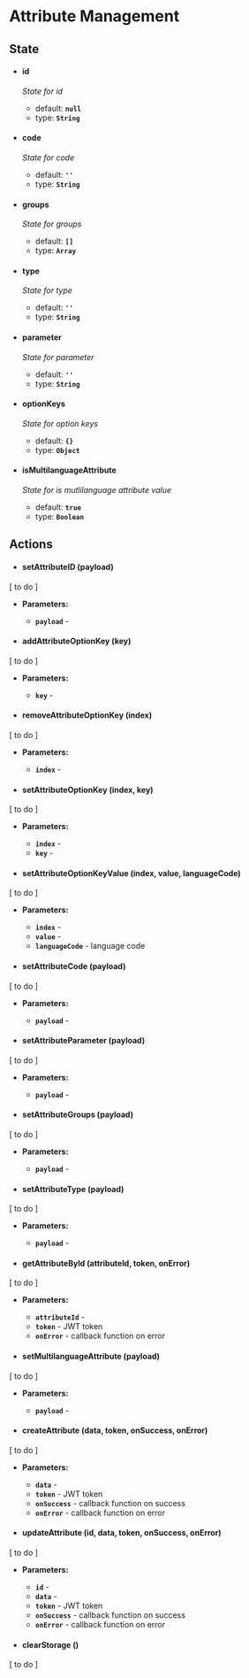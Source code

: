 # Attribute Management

## State

* #### **id**
    
    _State for id_
    * default: **`null`**
    * type: **`String`**
  
* #### **code**
    
    _State for code_
    * default: **`''`**
    * type: **`String`**

* #### **groups**
    
    _State for groups_
    * default: **`[]`**
    * type: **`Array`**

* #### **type**
    
    _State for type_
    * default: **`''`**
    * type: **`String`**

* #### **parameter**
    
    _State for parameter_
    * default: **`''`**
    * type: **`String`**

* #### **optionKeys**
    
    _State for option keys_
    * default: **`{}`**
    * type: **`Object`**

* #### **isMultilanguageAttribute**
    
    _State for is mutlilanguage attribute value_
    * default: **`true`**
    * type: **`Boolean`**

## Actions

* #### setAttributeID (payload)

[ to do ]
   * **Parameters:**
       - **`payload`** - 

* #### addAttributeOptionKey (key)

[ to do ]

   * **Parameters:** 
        - **`key`** - 

* #### removeAttributeOptionKey (index)

[ to do ]

   * **Parameters:** 
        - **`index`** - 

* #### setAttributeOptionKey (index, key)

[ to do ]

   * **Parameters:** 
        - **`index`** - 
        - **`key`** - 

* #### setAttributeOptionKeyValue (index, value, languageCode)

[ to do ]

   * **Parameters:** 
        - **`index`** - 
        - **`value`** - 
        - **`languageCode`** - language code 

* #### setAttributeCode (payload)

[ to do ]

   * **Parameters:** 
        - **`payload`** - 

* #### setAttributeParameter (payload)

[ to do ]

   * **Parameters:** 
        - **`payload`** - 

* #### setAttributeGroups (payload)

[ to do ]

   * **Parameters:** 
        - **`payload`** - 

* #### setAttributeType (payload)

[ to do ]

   * **Parameters:** 
        - **`payload`** - 

* #### getAttributeById (attributeId, token, onError)

[ to do ]

   * **Parameters:** 
        - **`attributeId`** - 
        - **`token`** - JWT token
        - **`onError`** -  callback function on error

* #### setMultilanguageAttribute (payload)

[ to do ]

   * **Parameters:** 
        - **`payload`** - 

* #### createAttribute (data, token, onSuccess, onError)

[ to do ]

   * **Parameters:** 
        - **`data`** - 
        - **`token`** - JWT token
        - **`onSuccess`** - callback function on success
        - **`onError`** -  callback function on error

* #### updateAttribute (id, data, token, onSuccess, onError)

[ to do ]

   * **Parameters:** 
        - **`id`** - 
        - **`data`** - 
        - **`token`** - JWT token
        - **`onSuccess`** -  callback function on success
        - **`onError`** -  callback function on error

* #### clearStorage ()

[ to do ]

        
